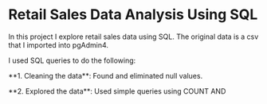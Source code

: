 # Retail Sales Data Analysis Using SQL

In this project I explore retail sales data using SQL. The original data is a csv that I imported into pgAdmin4. 

I used SQL queries to do the following:
  <p>**1. Cleaning the data**: Found and eliminated null values.<p>
  <p>**2. Explored the data**: Used simple queries using COUNT AND<p>
